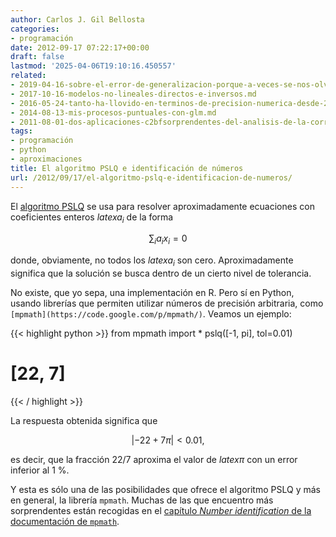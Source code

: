 ```yaml
---
author: Carlos J. Gil Bellosta
categories:
- programación
date: 2012-09-17 07:22:17+00:00
draft: false
lastmod: '2025-04-06T19:10:16.450557'
related:
- 2019-04-16-sobre-el-error-de-generalizacion-porque-a-veces-se-nos-olvida.md
- 2017-10-16-modelos-no-lineales-directos-e-inversos.md
- 2016-05-24-tanto-ha-llovido-en-terminos-de-precision-numerica-desde-2008.md
- 2014-08-13-mis-procesos-puntuales-con-glm.md
- 2011-08-01-dos-aplicaciones-c2bfsorprendentes-del-analisis-de-la-correlacion-canonica.md
tags:
- programación
- python
- aproximaciones
title: El algoritmo PSLQ e identificación de números
url: /2012/09/17/el-algoritmo-pslq-e-identificacion-de-numeros/
---
```


El [algoritmo PSLQ](http://mathworld.wolfram.com/PSLQAlgorithm.html) se usa para resolver aproximadamente ecuaciones con coeficientes enteros $latex a_i$ de la forma

$$ \sum_i a_i x_i = 0$$

donde, obviamente, no todos los $latex a_i$ son cero. Aproximadamente significa que la solución se busca dentro de un cierto nivel de tolerancia.

No existe, que yo sepa, una implementación en R. Pero sí en Python, usando librerías que permiten utilizar números de precisión arbitraria, como `[mpmath](https://code.google.com/p/mpmath/)`. Veamos un ejemplo:

{{< highlight python >}}
from mpmath import *
pslq([-1, pi], tol=0.01)
# [22, 7]
{{< / highlight >}}


La respuesta obtenida significa que

$$ | -22 + 7 \pi | < 0.01, $$

es decir, que la fracción 22/7 aproxima el valor de $latex \pi$ con un error inferior al 1 %.

Y esta es sólo una de las posibilidades que ofrece el algoritmo PSLQ y más en general, la librería `mpmath`. Muchas de las que encuentro más sorprendentes están recogidas en el [capítulo _Number identification_ de la documentación de `mpmath`](http://mpmath.googlecode.com/svn/trunk/doc/build/identification.html).